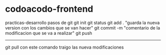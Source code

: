 # codoacodo-frontend
practicas-desarrollo 
 pasos de git 
 git init 
 git status 
 git add . "guarda la nueva version con los cambios que se van hacer"
 git commit -m "comentario de la modificacion que se va a realizar"
 git push 

 ------------

 git pull  con este comando traigo las nueva modificaciones 